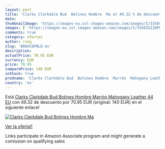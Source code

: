 ```yaml
---
layout: post
title: 'Clarks Clarkdale Bud  Botines Hombre  Ma al 49.32 % de descuento'
date: 
thumbnailImage: 'https://images-eu.ssl-images-amazon.com/images/I/31hEGSZJ0PL._SL200_.jpg'
images: [ 'https://images-eu.ssl-images-amazon.com/images/I/31hEGSZJ0PL._SL200_.jpg' ]
comments: true
category: ofertas
author: ring
slug: 'B06XC6PNLQ-es'
description:
actualPrice: 70.95 EUR
currency: EUR
price: 70.95
comparePrice: 140 EUR
inStock: true
prodname: 'Clarks Clarkdale Bud  Botines Hombre  Marrón  Mahogany Leather   44 EU'
country: 'es'
---
```


Está [Clarks Clarkdale Bud  Botines Hombre  Marrón  Mahogany Leather   44 EU](https://www.amazon.es/dp/B06XC6PNLQ/?tag=tolees-21) con 49.32 de descuento por 70.95 EUR (original: 140 EUR) en el siguiente enlace!

[![Clarks Clarkdale Bud  Botines Hombre  Ma](https://images-eu.ssl-images-amazon.com/images/I/31hEGSZJ0PL._SL200_.jpg)](https://www.amazon.es/dp/B06XC6PNLQ/?tag=tolees-21)

[Ver la oferta!!](https://www.amazon.es/dp/B06XC6PNLQ/?tag=tolees-21)

Links participate in Amazon Associate program and might generate a comission on qualifying sales


